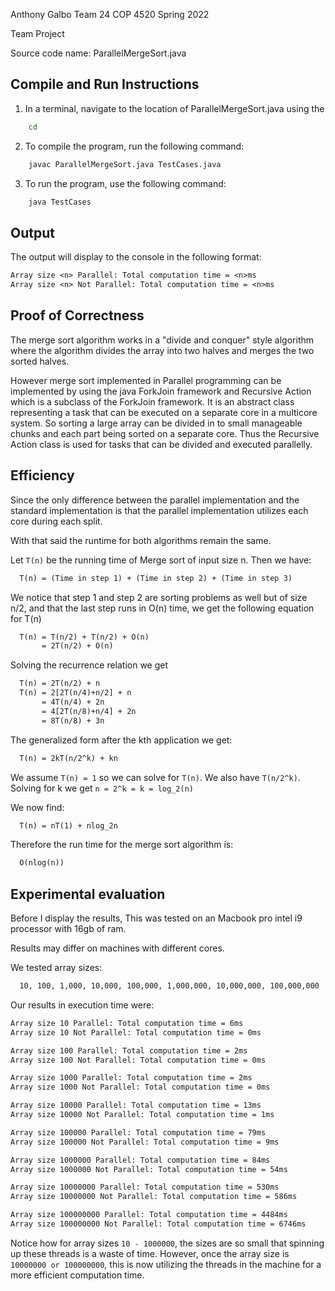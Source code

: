 Anthony Galbo
Team 24
COP 4520 Spring 2022

Team Project

Source code name: ParallelMergeSort.java

## Compile and Run Instructions

1. In a terminal, navigate to the location of ParallelMergeSort.java using the
```bash
    cd
```
2. To compile the program, run the following command:
```bash
    javac ParallelMergeSort.java TestCases.java
```
3. To run the program, use the following command:
```bash
    java TestCases
```

## Output

The output will display to the console in the following format:
```txt
Array size <n> Parallel: Total computation time = <n>ms
Array size <n> Not Parallel: Total computation time = <n>ms
```

## Proof of Correctness
The merge sort algorithm works in a "divide and conquer" style algorithm where the algorithm divides the array into two halves and merges the two sorted halves.

However merge sort implemented in Parallel programming can be implemented by using the java ForkJoin framework and Recursive Action which is a subclass of the ForkJoin framework. It is an abstract class representing a task that can be executed on a separate core in a multicore system. So sorting a large array can be divided in to small manageable chunks and each part being sorted on a separate core. Thus the Recursive Action class is used for tasks that can be divided and executed parallelly.

## Efficiency

Since the only difference between the parallel implementation and the standard implementation is that the parallel implementation utilizes each core during each split.

With that said the runtime for both algorithms remain the same.

Let ```T(n)``` be the running time of Merge sort of input size n. Then we have:
```txt
  T(n) = (Time in step 1) + (Time in step 2) + (Time in step 3)
```

We notice that step 1 and step 2 are sorting problems as well but of size n/2, and that the last step runs in O(n) time, we get the following equation for T(n)

```txt
  T(n) = T(n/2) + T(n/2) + O(n)
       = 2T(n/2) + O(n)
```
Solving the recurrence relation we get
```txt
  T(n) = 2T(n/2) + n
  T(n) = 2[2T(n/4)+n/2] + n
       = 4T(n/4) + 2n
       = 4[2T(n/8)+n/4] + 2n
       = 8T(n/8) + 3n
```

The generalized form after the kth application we get:
```txt
  T(n) = 2kT(n/2^k) + kn
```

We assume ```T(n) = 1``` so we can solve for ```T(n)```. We also have ```T(n/2^k)```. Solving for k we get ```n = 2^k = k = log_2(n)```

We now find:
```txt
  T(n) = nT(1) + nlog_2n
```

Therefore the run time for the merge sort algorithm is:
```txt
  O(nlog(n))
```

## Experimental evaluation

Before I display the results, This was tested on an Macbook pro intel i9 processor with 16gb of ram.

Results may differ on machines with different cores.

We tested array sizes:
```txt
  10, 100, 1,000, 10,000, 100,000, 1,000,000, 10,000,000, 100,000,000
```

Our results in execution time were:
```txt
Array size 10 Parallel: Total computation time = 6ms
Array size 10 Not Parallel: Total computation time = 0ms

Array size 100 Parallel: Total computation time = 2ms
Array size 100 Not Parallel: Total computation time = 0ms

Array size 1000 Parallel: Total computation time = 2ms
Array size 1000 Not Parallel: Total computation time = 0ms

Array size 10000 Parallel: Total computation time = 13ms
Array size 10000 Not Parallel: Total computation time = 1ms

Array size 100000 Parallel: Total computation time = 79ms
Array size 100000 Not Parallel: Total computation time = 9ms

Array size 1000000 Parallel: Total computation time = 84ms
Array size 1000000 Not Parallel: Total computation time = 54ms

Array size 10000000 Parallel: Total computation time = 530ms
Array size 10000000 Not Parallel: Total computation time = 586ms

Array size 100000000 Parallel: Total computation time = 4484ms
Array size 100000000 Not Parallel: Total computation time = 6746ms
```

Notice how for array sizes ```10 - 1000000```, the sizes are so small that spinning up these threads is a waste of time. However, once the array size is ```10000000 or 100000000```, this is now utilizing the threads in the machine for a more efficient computation time.
